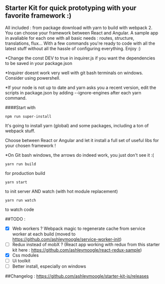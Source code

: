 ## Starter Kit for quick prototyping with your favorite framework :)
All included : from package download with yarn to build with webpack 2.
You can choose your framework between React and Angular. A sample app in avaliable for each one with all basic needs : routes, structure, translations, flux...
With a few commands you're ready to code with all the latest stuff without all the hassle of configuring everything.
Enjoy :)

*Change the const DEV to true in inquirer.js if you want the dependencies to be saved in your package.json

*Inquirer doesnt work very well with git bash terminals on windows. Consider using powershell.

*If your node is not up to date and yarn asks you a recent version, edit the scripts in package.json by adding --ignore-engines after each yarn command.

####Start with
```
npm run super-install
```

It's going to install yarn (global) and some packages, including a ton of webpack stuff.

Choose between React or Angular and let it install a full set of useful libs for your chosen framework !

*On Git bash windows, the arrows do indeed work, you just don't see it :(

```
yarn run build
```
for production build

```
yarn start
```
to init server AND watch (with hot module replacement)

```
yarn run watch
```
to watch code

##TODO :
- [x] Web workers ? Webpack magic to regenerate cache from service worker at each build (moved to https://github.com/ashleymoogle/service-worker-init)
- [ ] Redux instead of mobX ? (React app working with redux from this starter kit here : https://github.com/ashleymoogle/react-redux-sample)
- [x] Css modules
- [ ] Ui toolkit
- [ ] Better install, especially on windows

##Changelog : 
https://github.com/ashleymoogle/starter-kit-js/releases